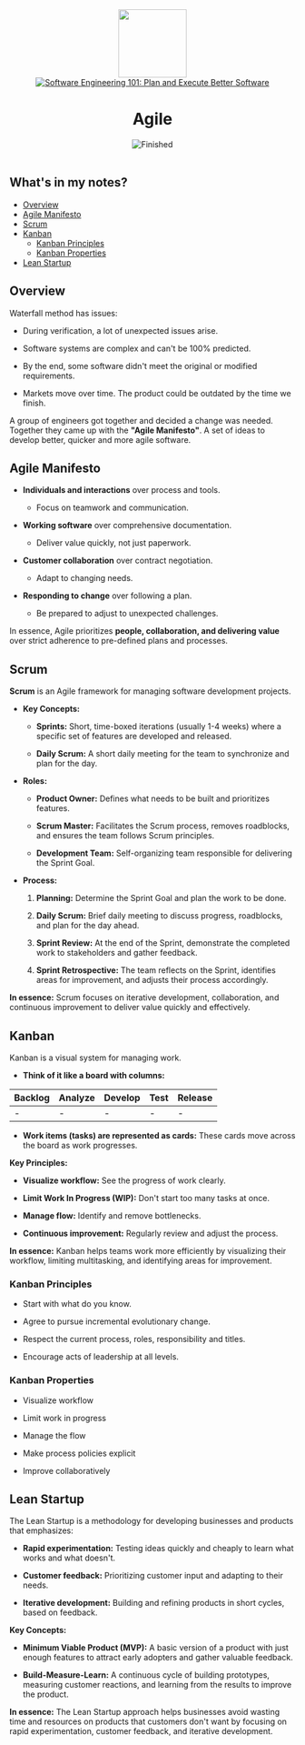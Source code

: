 
<div>
<div id="icon" align="center">
<img src="https://media3.giphy.com/media/v1.Y2lkPTc5MGI3NjExM3ZseHp6MDVnZTRheGNndnJ4eXlmYTI0ZHhidnY0b2R4MnU1enRlbSZlcD12MV9pbnRlcm5hbF9naWZfYnlfaWQmY3Q9cw/JWy2zBSXQ55W5Jh00D/giphy.gif" width="120"/>
</div>
<div id="title" align="center">
<a href="https://www.udemy.com/course/software-engineering-101/">
<img src="https://img.shields.io/badge/Software Engineering 101: Plan and Execute Better Software-white?logo=udemy&style=for-the-badge&color=D2CBCB" alt="Software Engineering 101: Plan and Execute Better Software" />
</a>
<h1>Agile</h1>
</div>
</div>
<div align="center">
<img src="https://img.shields.io/badge/Finished-2025--01--25-white?labelColor=2A6041&color=B6EFD4" alt="Finished" />
<br />
<br />
</div>

## What's in my notes?

- [Overview](#overview)
- [Agile Manifesto](#agile-manifesto)
- [Scrum](#scrum)
- [Kanban](#kanban)
	- [Kanban Principles](#kanban-principles)
	- [Kanban Properties](#kanban-properties)
- [Lean Startup](#lean-startup)

## Overview

Waterfall method has issues:

- During verification, a lot of unexpected issues arise.

- Software systems are complex and can't be 100% predicted.

- By the end, some software didn't meet the original or modified requirements.

- Markets move over time. The product could be outdated by the time we finish.

A group of engineers got together and decided a change was needed. Together they came up with the **"Agile Manifesto"**. A set of ideas to develop better, quicker and more agile software.

## Agile Manifesto

- **Individuals and interactions** over process and tools.

	- Focus on teamwork and communication.

- **Working software** over comprehensive documentation.

	- Deliver value quickly, not just paperwork.

- **Customer collaboration** over contract negotiation.

	- Adapt to changing needs.

- **Responding to change** over following a plan.

	- Be prepared to adjust to unexpected challenges.

In essence, Agile prioritizes **people, collaboration, and delivering value** over strict adherence to pre-defined plans and processes.

## Scrum

**Scrum** is an Agile framework for managing software development projects.

- **Key Concepts:**

    - **Sprints:** Short, time-boxed iterations (usually 1-4 weeks) where a specific set of features are developed and released.

	- **Daily Scrum:** A short daily meeting for the team to synchronize and plan for the day.

- **Roles:**

    - **Product Owner:** Defines what needs to be built and prioritizes features.

	- **Scrum Master:** Facilitates the Scrum process, removes roadblocks, and ensures the team follows Scrum principles.

	- **Development Team:** Self-organizing team responsible for delivering the Sprint Goal.

- **Process:**

    1. **Planning:** Determine the Sprint Goal and plan the work to be done.

	1. **Daily Scrum:** Brief daily meeting to discuss progress, roadblocks, and plan for the day ahead.

	2. **Sprint Review:** At the end of the Sprint, demonstrate the completed work to stakeholders and gather feedback.

	3. **Sprint Retrospective:** The team reflects on the Sprint, identifies areas for improvement, and adjusts their process accordingly.

**In essence:** Scrum focuses on iterative development, collaboration, and continuous improvement to deliver value quickly and effectively.

## Kanban

Kanban is a visual system for managing work.

- **Think of it like a board with columns:**

| <center>Backlog</center> | <center>Analyze</center> | <center>Develop</center> | <center>Test</center> | <center>Release</center> |
| ------------------------ | ------------------------ | ------------------------ | --------------------- | ------------------------ |
| -                        | -                        | -                        | -                     | -                        |

- **Work items (tasks) are represented as cards:** These cards move across the board as work progresses.

**Key Principles:**

- **Visualize workflow:** See the progress of work clearly.

- **Limit Work In Progress (WIP):** Don't start too many tasks at once.

- **Manage flow:** Identify and remove bottlenecks.

- **Continuous improvement:** Regularly review and adjust the process.

**In essence:** Kanban helps teams work more efficiently by visualizing their workflow, limiting multitasking, and identifying areas for improvement.

### Kanban Principles

- Start with what do you know.

- Agree to pursue incremental evolutionary change.

- Respect the current process, roles, responsibility and titles.

- Encourage acts of leadership at all levels.

### Kanban Properties

- Visualize workflow

- Limit work in progress

- Manage the flow

- Make process policies explicit

- Improve collaboratively

## Lean Startup

The Lean Startup is a methodology for developing businesses and products that emphasizes:

- **Rapid experimentation:** Testing ideas quickly and cheaply to learn what works and what doesn't.

- **Customer feedback:** Prioritizing customer input and adapting to their needs.

- **Iterative development:** Building and refining products in short cycles, based on feedback.

**Key Concepts:**

- **Minimum Viable Product (MVP):** A basic version of a product with just enough features to attract early adopters and gather valuable feedback.

- **Build-Measure-Learn:** A continuous cycle of building prototypes, measuring customer reactions, and learning from the results to improve the product.

**In essence:** The Lean Startup approach helps businesses avoid wasting time and resources on products that customers don't want by focusing on rapid experimentation, customer feedback, and iterative development.
